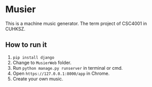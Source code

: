 # Musier
This is a machine music generator. The term project of CSC4001 in CUHKSZ.

## How to run it
 1. `pip install django`
 2. Change to `MusierWeb` folder. 
 3. Run `python manage.py runserver` in terminal or cmd.
 4. Open `https://127.0.0.1:8000/app` in Chrome.
 5. Create your own music.

